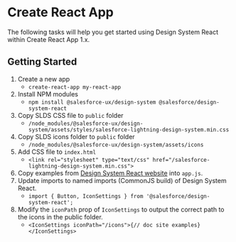 # Create React App

The following tasks will help you get started using Design System React within Create React App 1.x.

## Getting Started

1. Create a new app
    * `create-react-app my-react-app`
1. Install NPM modules
    * `npm install @salesforce-ux/design-system @salesforce/design-system-react`
1. Copy SLDS CSS file to `public` folder
    * `/node_modules/@salesforce-ux/design-system/assets/styles/salesforce-lightning-design-system.min.css`
1. Copy SLDS icons folder to `public` folder
    * `/node_modules/@salesforce-ux/design-system/assets/icons`
1. Add CSS file to `index.html`
    * `<link rel="stylesheet" type="text/css" href="/salesforce-lightning-design-system.min.css">`
1. Copy examples from [Design System React website](https://react.lightningdesignsystem.com/) into `app.js`.
1. Update imports to named imports (CommonJS build) of Design System React.
    * `import { Button, IconSettings } from '@salesforce/design-system-react';`
1. Modify the `iconPath` prop of `IconSettings` to output the correct path to the icons in the public folder.
    * `<IconSettings iconPath="/icons">{// doc site examples}</IconSettings>`
